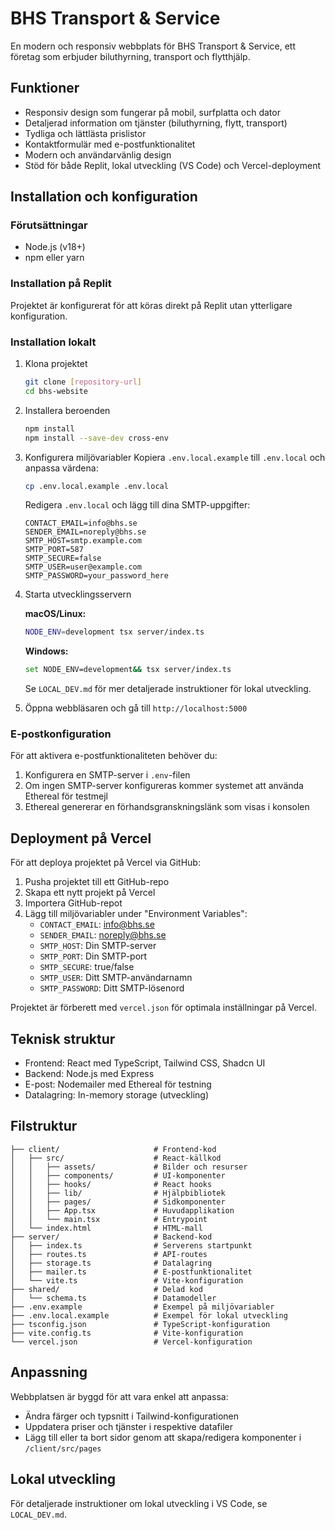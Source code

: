 # BHS Transport & Service

En modern och responsiv webbplats för BHS Transport & Service, ett företag som erbjuder biluthyrning, transport och flytthjälp.

## Funktioner

- Responsiv design som fungerar på mobil, surfplatta och dator
- Detaljerad information om tjänster (biluthyrning, flytt, transport)
- Tydliga och lättlästa prislistor
- Kontaktformulär med e-postfunktionalitet
- Modern och användarvänlig design
- Stöd för både Replit, lokal utveckling (VS Code) och Vercel-deployment

## Installation och konfiguration

### Förutsättningar

- Node.js (v18+)
- npm eller yarn

### Installation på Replit

Projektet är konfigurerat för att köras direkt på Replit utan ytterligare konfiguration.

### Installation lokalt

1. Klona projektet
   ```bash
   git clone [repository-url]
   cd bhs-website
   ```

2. Installera beroenden
   ```bash
   npm install
   npm install --save-dev cross-env
   ```

3. Konfigurera miljövariabler
   Kopiera `.env.local.example` till `.env.local` och anpassa värdena:
   ```bash
   cp .env.local.example .env.local
   ```
   
   Redigera `.env.local` och lägg till dina SMTP-uppgifter:
   ```
   CONTACT_EMAIL=info@bhs.se
   SENDER_EMAIL=noreply@bhs.se
   SMTP_HOST=smtp.example.com
   SMTP_PORT=587
   SMTP_SECURE=false
   SMTP_USER=user@example.com
   SMTP_PASSWORD=your_password_here
   ```
   
4. Starta utvecklingsservern
   
   **macOS/Linux:**
   ```bash
   NODE_ENV=development tsx server/index.ts
   ```
   
   **Windows:**
   ```bash
   set NODE_ENV=development&& tsx server/index.ts
   ```
   
   Se `LOCAL_DEV.md` för mer detaljerade instruktioner för lokal utveckling.

5. Öppna webbläsaren och gå till `http://localhost:5000`

### E-postkonfiguration

För att aktivera e-postfunktionaliteten behöver du:

1. Konfigurera en SMTP-server i `.env`-filen
2. Om ingen SMTP-server konfigureras kommer systemet att använda Ethereal för testmejl
3. Ethereal genererar en förhandsgranskningslänk som visas i konsolen

## Deployment på Vercel

För att deploya projektet på Vercel via GitHub:

1. Pusha projektet till ett GitHub-repo
2. Skapa ett nytt projekt på Vercel
3. Importera GitHub-repot
4. Lägg till miljövariabler under "Environment Variables":
   - `CONTACT_EMAIL`: info@bhs.se
   - `SENDER_EMAIL`: noreply@bhs.se
   - `SMTP_HOST`: Din SMTP-server
   - `SMTP_PORT`: Din SMTP-port
   - `SMTP_SECURE`: true/false
   - `SMTP_USER`: Ditt SMTP-användarnamn
   - `SMTP_PASSWORD`: Ditt SMTP-lösenord

Projektet är förberett med `vercel.json` för optimala inställningar på Vercel.

## Teknisk struktur

- Frontend: React med TypeScript, Tailwind CSS, Shadcn UI
- Backend: Node.js med Express
- E-post: Nodemailer med Ethereal för testning
- Datalagring: In-memory storage (utveckling)

## Filstruktur

```
├── client/                     # Frontend-kod
│   ├── src/                    # React-källkod
│   │   ├── assets/             # Bilder och resurser
│   │   ├── components/         # UI-komponenter
│   │   ├── hooks/              # React hooks
│   │   ├── lib/                # Hjälpbibliotek
│   │   ├── pages/              # Sidkomponenter
│   │   ├── App.tsx             # Huvudapplikation
│   │   └── main.tsx            # Entrypoint
│   └── index.html              # HTML-mall
├── server/                     # Backend-kod
│   ├── index.ts                # Serverens startpunkt
│   ├── routes.ts               # API-routes
│   ├── storage.ts              # Datalagring
│   ├── mailer.ts               # E-postfunktionalitet
│   └── vite.ts                 # Vite-konfiguration
├── shared/                     # Delad kod
│   └── schema.ts               # Datamodeller
├── .env.example                # Exempel på miljövariabler
├── .env.local.example          # Exempel för lokal utveckling
├── tsconfig.json               # TypeScript-konfiguration
├── vite.config.ts              # Vite-konfiguration
└── vercel.json                 # Vercel-konfiguration
```

## Anpassning

Webbplatsen är byggd för att vara enkel att anpassa:

- Ändra färger och typsnitt i Tailwind-konfigurationen
- Uppdatera priser och tjänster i respektive datafiler
- Lägg till eller ta bort sidor genom att skapa/redigera komponenter i `/client/src/pages`

## Lokal utveckling

För detaljerade instruktioner om lokal utveckling i VS Code, se `LOCAL_DEV.md`.